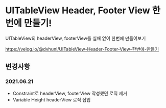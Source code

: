 # UITableView Header, Footer View 한번에 만들기!
UITableView의 headerView, footerView를 실패 없이 한번에 만들어보기

https://velog.io/@dvhuni/UITableView-Header-Footer-View-한번에-만들기

## 변경사항
### 2021.06.21
* Constraint로 headerView, footerView 작성했던 로직 제거
* Variable Height headerView 로직 삽입
